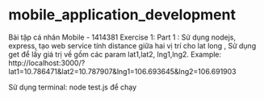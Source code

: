 # mobile_application_development
Bài tập cá nhân Mobile - 1414381
Exercise 1: Part 1 : Sử dụng nodejs, express, tạo web service tính distance giữa hai vị trí cho lat long , Sử dụng get để lấy giá trị về gồm các param lat1,lat2, lng1,lng2.
Example: http://localhost:3000/?lat1=10.786471&lat2=10.787907&lng1=106.693645&lng2=106.691903

Sử dụng terminal: node test.js để chạy